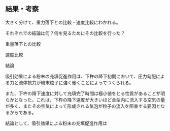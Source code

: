 ## 結果・考察



大きく分けて、重力落下との比較・速度比較にわかれる。

それぞれでの結論は何？何を見るためにその比較を行った？







重量落下との比較





速度比較





結論

吸引効果による粉末の充填促進作用は、下杵の降下初期において、圧力勾配による力と流体抗力が粉末粒子に強く働くことによってつくられる。

また、下杵の降下速度に対して充填完了時間は極小値をとる性質があることが明らかとなった。これは、下杵の降下速度が大きいほど金型内に流入する空気の量が多く、またその空気によって形成される気泡が粒子の流入を阻害する要因となるからである。

結論として、吸引効果による粉末の充填促進作用は